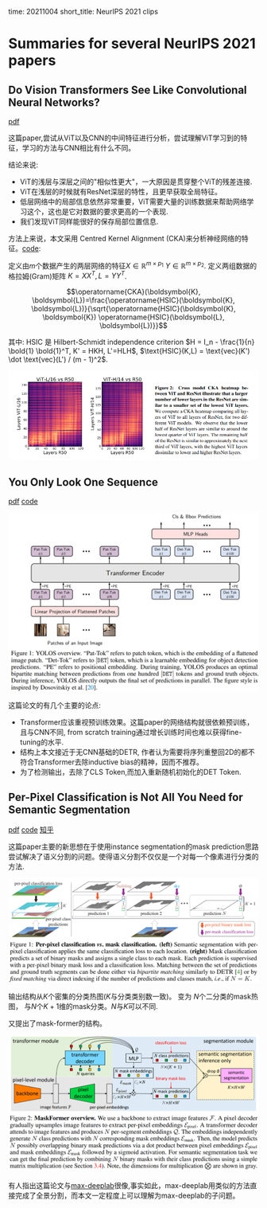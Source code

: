 time: 20211004
short_title: NeurIPS 2021 clips

# Summaries for several NeurIPS 2021 papers

## Do Vision Transformers See Like Convolutional Neural Networks?

[pdf](https://arxiv.org/abs/2108.08810)

这篇paper,尝试从ViT以及CNN的中间特征进行分析，尝试理解ViT学习到的特征，学习的方法与CNN相比有什么不同。

结论来说:

- ViT的浅层与深层之间的"相似性更大"，一大原因是贯穿整个ViT的残差连接.
- ViT在浅层的时候就有ResNet深层的特性，且更早获取全局特征。
- 低层网络中的局部信息依然非常重要，ViT需要大量的训练数据来帮助网络学习这个，这也是它对数据的要求更高的一个表现.
- 我们发现ViT同样能很好的保存局部位置信息.

方法上来说，本文采用 Centred Kernel Alignment (CKA)来分析神经网络的特征。[code](https://github.com/yuanli2333/CKA-Centered-Kernel-Alignment):

定义由$m$个数据产生的两层网络的特征$X\in \mathbb{R}^{m\times p_1}$ $Y\in \mathbb{R}^{m\times p_2}$. 定义两组数据的格拉姆(Gram)矩阵  $K = XX^T, L = YY^T$.

$$\operatorname{CKA}(\boldsymbol{K}, \boldsymbol{L})=\frac{\operatorname{HSIC}(\boldsymbol{K}, \boldsymbol{L})}{\sqrt{\operatorname{HSIC}(\boldsymbol{K}, \boldsymbol{K}) \operatorname{HSIC}(\boldsymbol{L}, \boldsymbol{L})}}$$

其中: HSIC 是 Hilbert-Schmidt independence criterion
$H = I_n - \frac{1}{n} \bold{1} \bold{1}^T, K' = HKH, L'=HLH$, $\text{HSIC}(K,L) = \text{vec}(K') \dot \text{vec}(L') / (m - 1)^2$.

![image](res/vitcnn_layers.png)

## You Only Look One Sequence

[pdf](https://arxiv.org/pdf/2106.00666.pdf) [code](https://github.com/hustvl/YOLOS)

![image](res/yolos_arch.png)

这篇论文的有几个主要的论点:

- Transformer应该重视预训练效果。这篇paper的网络结构就很依赖预训练，且与CNN不同, from scratch training通过增长训练时间也难以获得fine-tuning的水平.
- 结构上本文接近于无CNN基础的DETR, 作者认为需要将序列重整回2D的都不符合Transformer去除inductive bias的精神，因而不推荐。
- 为了检测输出，去除了CLS Token,而加入重新随机初始化的DET Token.

## Per-Pixel Classification is Not All You Need for Semantic Segmentation

[pdf](https://arxiv.org/abs/2107.06278) [code](https://github.com/facebookresearch/MaskFormer) [知乎](https://zhuanlan.zhihu.com/p/389457610)

这篇paper主要的新思想在于使用instance segmentation的mask prediction思路尝试解决了语义分割的问题。使得语义分割不仅仅是一个对每一个像素进行分类的方法.

![image](res/mask_classification.png)

输出结构从$K$个密集的分类热图($K$与分类类别数一致)。 变为 $N$个二分类的mask热图， 与$N$个$K+1$维的mask分类。$N$与$K$可以不同.

又提出了mask-former的结构。

![image](res/maskformer_arch.png)

有人指出这篇论文与[max-deeplab](https://arxiv.org/abs/2012.00759)很像,事实如此，max-deeplab用类似的方法直接完成了全景分割，而本文一定程度上可以理解为max-deeplab的子问题。